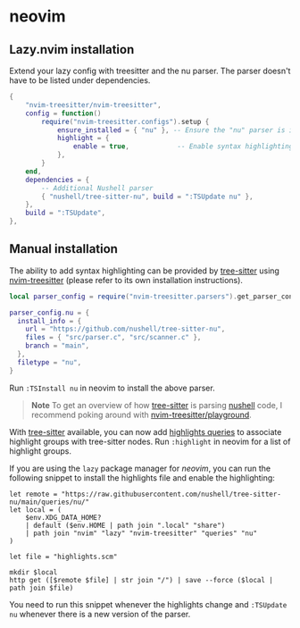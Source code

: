 # neovim

## Lazy.nvim installation

Extend your lazy config with treesitter and the nu parser. The parser doesn't have to be listed under dependencies.

```lua
{
    "nvim-treesitter/nvim-treesitter",
    config = function()
        require("nvim-treesitter.configs").setup {
            ensure_installed = { "nu" }, -- Ensure the "nu" parser is installed
            highlight = {
                enable = true,            -- Enable syntax highlighting
            },
        }
    end,
    dependencies = {
        -- Additional Nushell parser
        { "nushell/tree-sitter-nu", build = ":TSUpdate nu" },
    },
    build = ":TSUpdate",
},
```

## Manual installation

The ability to add syntax highlighting can be provided by [tree-sitter] using
[nvim-treesitter]  (please refer to its own installation instructions).

```lua
local parser_config = require("nvim-treesitter.parsers").get_parser_configs()

parser_config.nu = {
  install_info = {
    url = "https://github.com/nushell/tree-sitter-nu",
    files = { "src/parser.c", "src/scanner.c" },
    branch = "main",
  },
  filetype = "nu",
}
```

Run `:TSInstall nu` in neovim to install the above parser.

> **Note**
> To get an overview of how [tree-sitter] is parsing [nushell] code, I recommend
> poking around with [nvim-treesitter/playground].

With [tree-sitter] available, you can now add [highlights queries] to associate
highlight groups with tree-sitter nodes. Run `:highlight` in neovim for a list
of highlight groups.

If you are using the `lazy` package manager for *neovim*, you can run the
following snippet to install the highlights file and enable the highlighting:

```nushell
let remote = "https://raw.githubusercontent.com/nushell/tree-sitter-nu/main/queries/nu/"
let local = (
    $env.XDG_DATA_HOME?
    | default ($env.HOME | path join ".local" "share")
    | path join "nvim" "lazy" "nvim-treesitter" "queries" "nu"
)

let file = "highlights.scm"

mkdir $local
http get ([$remote $file] | str join "/") | save --force ($local | path join $file)
```

You need to run this snippet whenever the highlights change and `:TSUpdate nu` whenever there is a new version of the parser.

[tree-sitter]: https://tree-sitter.github.io/tree-sitter/
[nvim-treesitter]: https://github.com/nvim-treesitter/nvim-treesitter
[nvim-treesitter/playground]: https://github.com/nvim-treesitter/playground
[nushell]: https://github.com/nushell/nushell
[highlights queries]: https://tree-sitter.github.io/tree-sitter/syntax-highlighting#highlights
